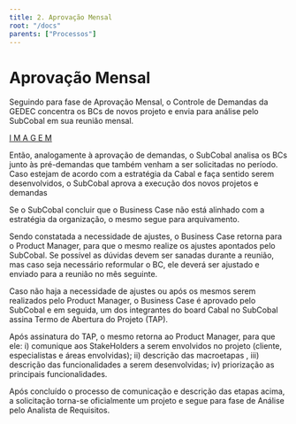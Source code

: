 ```yaml
---
title: 2. Aprovação Mensal
root: "/docs"
parents: ["Processos"]
---
```


<h1 class="page-title">
  Aprovação Mensal
</h1>

Seguindo para fase de Aprovação Mensal, o Controle de Demandas da GEDEC concentra os BCs de novos projeto e envia para análise pelo SubCobal em sua reunião mensal.

[ I M A G E M ](https://drive.google.com/file/d/1dEOo3D-Z1J58aR5FZkA_PFhPC7GKa1Ur/view?usp=sharing)

Então, analogamente à aprovação de demandas, o SubCobal analisa os BCs junto às pré-demandas que também venham a ser solicitadas no período. Caso estejam de acordo com a estratégia da Cabal e faça sentido serem desenvolvidos, o SubCobal aprova a execução dos novos projetos e demandas

Se o SubCobal concluir que o Business Case não está alinhado com a estratégia da organização, o mesmo segue para arquivamento.

Sendo constatada a necessidade de ajustes, o Business Case retorna para o Product Manager, para que o mesmo realize os ajustes apontados pelo SubCobal. Se possível as dúvidas devem ser sanadas durante a reunião, mas caso seja necessário reformular o BC, ele deverá ser ajustado e enviado para a reunião no mês seguinte.

Caso não haja a necessidade de ajustes ou após os mesmos serem realizados pelo Product Manager, o Business Case é aprovado pelo SubCobal e em seguida, um dos integrantes do board Cabal no SubCobal assina Termo de Abertura do Projeto (TAP).

Após assinatura do TAP, o mesmo retorna ao Product Manager, para que ele: i) comunique aos StakeHolders a serem envolvidos no projeto (cliente, especialistas e áreas envolvidas); ii) descrição das macroetapas , iii) descrição das funcionalidades a serem desenvolvidas; iv) priorização as principais funcionalidades.

Após concluído o processo de comunicação e descrição das etapas acima, a solicitação torna-se oficialmente um projeto e segue para fase de Análise pelo Analista de Requisitos.
